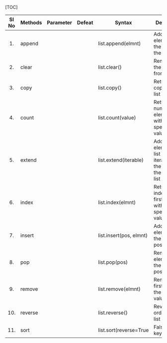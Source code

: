 [TOC]

| Sl No | Methods | Parameter | Defeat | Syntax                  | Description                                                                  |
| :---: | ------- | :-------: | :----: | ----------------------- | ---------------------------------------------------------------------------- |
|  1.   | append  |           |        | list.append(elmnt)      | Adds an element at the end of the list                                       |
|  2.   | clear   |           |        | list.clear()            | Removes all the elements from the list                                       |
|  3.   | copy    |           |        | list.copy()             | Returns a copy of the list                                                   |
|  4.   | count   |           |        | list.count(value)       | Returns the number of elements with the specified value                      |
|  5.   | extend  |           |        | list.extend(iterable)   | Add the elements of a list (or any iterable), to the end of the current list |
|  6.   | index   |           |        | list.index(elmnt)       | Returns the index of the first element with the specified value              |
|  7.   | insert  |           |        | list.insert(pos, elmnt) | Adds an element at the specified position                                    |
|  8.   | pop     |           |        | list.pop(pos)           | Removes the element at the specified position                                |
|  9.   | remove  |           |        | list.remove(elmnt)      | Removes the first item with the specified value                              |
|  10.  | reverse |           |        | list.reverse()          | Reverses the order of the list                                               |
|  11.  | sort    |           |        | list.sort(reverse=True  | False, key=myFunc)                                                           | Sorts the list |